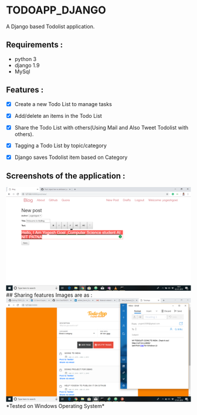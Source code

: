 # TODOAPP_DJANGO
A Django based Todolist application.

## Requirements :
- python 3
- django 1.9
- MySql

## Features :
- [x] Create a new Todo List to manage tasks
- [x] Add/delete an items in the Todo List
- [x] Share the Todo List with others(Using Mail and Also Tweet Todolist with others).
- [x] Tagging a Todo List by topic/category
- [x] Django saves Todolist item based on Category
 

## Screenshots of the application : 
<img src="https://github.com/yogesh2699/Blog-Project-Django/blob/master/Screenshot%202019-01-02%2016.51.31.png?raw=true" alt="">
## Sharing features Images are as :
<img src="https://github.com/yogesh2699/TODO_Django/blob/master/Screenshot%202019-01-27%2015.33.37.png"?raw=true" alt="">
*Tested on Windows Operating System*
